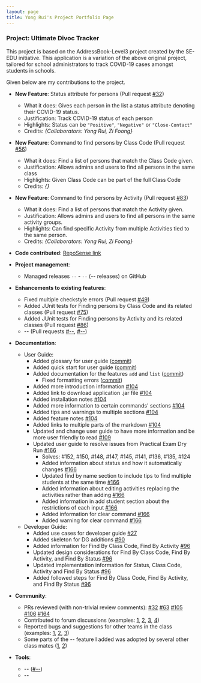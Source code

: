 ```yaml
---
layout: page
title: Yong Rui's Project Portfolio Page
---
```


### Project: Ultimate Divoc Tracker

This project is based on the AddressBook-Level3 project created by the SE-EDU initiative. This application is a variation of the above original project, tailored for school administrators to track COVID-19 cases amongst students in schools.

Given below are my contributions to the project.

* **New Feature**: Status attribute for persons (Pull request [\#32](https://github.com/AY2122S2-CS2103T-T12-1/tp/pull/32))
  * What it does: Gives each person in the list a status attribute denoting their COVID-19 status.
  * Justification: Track COVID-19 status of each person
  * Highlights: Status can be `"Positive"`, `"Negative"` or `"Close-Contact"`
  * Credits: *{Collaborators: Yong Rui, Zi Foong}*

* **New Feature**: Command to find persons by Class Code (Pull request [\#56](https://github.com/AY2122S2-CS2103T-T12-1/tp/pull/56))
  * What it does: Find a list of persons that match the Class Code given.
  * Justification: Allows admins and users to find all persons in the same class
  * Highlights: Given Class Code can be part of the full Class Code
  * Credits: *{}*

* **New Feature**: Command to find persons by Activity (Pull request [\#83](https://github.com/AY2122S2-CS2103T-T12-1/tp/pull/83))
  * What it does: Find a list of persons that match the Activity given.
  * Justification: Allows admins and users to find all persons in the same activity groups.
  * Highlights: Can find specific Activity from multiple Activities tied to the same person.
  * Credits: *{Collaborators: Yong Rui, Zi Foong}*

* **Code contributed**: [RepoSense link]()

* **Project management**:
  * Managed releases `--` - `--` (-- releases) on GitHub

* **Enhancements to existing features**:
  * Fixed multiple checkstyle errors (Pull request [\#49](https://github.com/AY2122S2-CS2103T-T12-1/tp/pull/49))
  * Added JUnit tests for Finding persons by Class Code and its related classes (Pull request [\#75](https://github.com/AY2122S2-CS2103T-T12-1/tp/pull/75))
  * Added JUnit tests for Finding persons by Activity and its related classes (Pull request [\#86](https://github.com/AY2122S2-CS2103T-T12-1/tp/pull/86))
  * -- (Pull requests [\#--](), [\#--]())

* **Documentation**:
  * User Guide:
    * Added glossary for user guide ([commit](https://github.com/AY2122S2-CS2103T-T12-1/tp/commit/54c68ab0ecae3cd1a5237a74df7cb7264c24b692))
    * Added quick start for user guide ([commit](https://github.com/AY2122S2-CS2103T-T12-1/tp/commit/54c68ab0ecae3cd1a5237a74df7cb7264c24b692))
    * Added documentation for the features `add` and `list` ([commit](https://github.com/AY2122S2-CS2103T-T12-1/tp/commit/54c68ab0ecae3cd1a5237a74df7cb7264c24b692))
      * Fixed formatting errors ([commit](https://github.com/AY2122S2-CS2103T-T12-1/tp/commit/9bb104d5c2c16abdd577221d100916e6f9f8edc1))
    * Added more introduction information [\#104](https://github.com/AY2122S2-CS2103T-T12-1/tp/pull/104)
    * Added link to download application .jar file [\#104](https://github.com/AY2122S2-CS2103T-T12-1/tp/pull/104)
    * Added installation notes [\#104](https://github.com/AY2122S2-CS2103T-T12-1/tp/pull/104)
    * Added more information to certain commands' sections [\#104](https://github.com/AY2122S2-CS2103T-T12-1/tp/pull/104)
    * Added tips and warnings to multiple sections [\#104](https://github.com/AY2122S2-CS2103T-T12-1/tp/pull/104)
    * Added feature notes [\#104](https://github.com/AY2122S2-CS2103T-T12-1/tp/pull/104)
    * Added links to multiple parts of the markdown [\#104](https://github.com/AY2122S2-CS2103T-T12-1/tp/pull/104)
    * Updated and change user guide to have more information and be more user friendly to read [\#109](https://github.com/AY2122S2-CS2103T-T12-1/tp/pull/109)
    * Updated user guide to resolve issues from Practical Exam Dry Run [\#166](https://github.com/AY2122S2-CS2103T-T12-1/tp/pull/166)
      * Solves: #152, #150, #148, #147, #145, #141, #136, #135, #124
      * Added information about status and how it automatically changes [\#166](https://github.com/AY2122S2-CS2103T-T12-1/tp/pull/166)
      * Updated find by name section to include tips to find multiple students at the same time [\#166](https://github.com/AY2122S2-CS2103T-T12-1/tp/pull/166)
      * Added information about editing activities replacing the activities rather than adding [\#166](https://github.com/AY2122S2-CS2103T-T12-1/tp/pull/166)
      * Added information in add student section about the restrictions of each input [\#166](https://github.com/AY2122S2-CS2103T-T12-1/tp/pull/166)
      * Added information for clear command [\#166](https://github.com/AY2122S2-CS2103T-T12-1/tp/pull/166)
      * Added warning for clear command [\#166](https://github.com/AY2122S2-CS2103T-T12-1/tp/pull/166)
  * Developer Guide:
    * Added use cases for developer guide [\#27](https://github.com/AY2122S2-CS2103T-T12-1/tp/pull/27)
    * Added skeleton for DG additions [\#90](https://github.com/AY2122S2-CS2103T-T12-1/tp/pull/90)
    * Added information for Find By Class Code, Find By Activity [\#96](https://github.com/AY2122S2-CS2103T-T12-1/tp/pull/96)
    * Updated design considerations for Find By Class Code, Find By Activity, and Find By Status [\#96](https://github.com/AY2122S2-CS2103T-T12-1/tp/pull/96)
    * Updated implementation information for Status, Class Code, Activity and Find By Status [\#96](https://github.com/AY2122S2-CS2103T-T12-1/tp/pull/96)
    * Added followed steps for Find By Class Code, Find By Activity, and Find By Status [\#96](https://github.com/AY2122S2-CS2103T-T12-1/tp/pull/96)
    
* **Community**:
  * PRs reviewed (with non-trivial review comments): [\#32](https://github.com/AY2122S2-CS2103T-T12-1/tp/pull/32) [\#63](https://github.com/AY2122S2-CS2103T-T12-1/tp/pull/63) [\#105](https://github.com/AY2122S2-CS2103T-T12-1/tp/pull/105) [\#106](https://github.com/AY2122S2-CS2103T-T12-1/tp/pull/106) [\#164](https://github.com/AY2122S2-CS2103T-T12-1/tp/pull/164)
  * Contributed to forum discussions (examples: [1](), [2](), [3](), [4]())
  * Reported bugs and suggestions for other teams in the class (examples: [1](), [2](), [3]())
  * Some parts of the -- feature I added was adopted by several other class mates ([1](), [2]())

* **Tools**:
  * -- ([\#--]())
  * --
